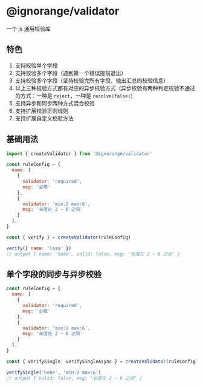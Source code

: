 # @ignorange/validator

一个 js 通用校验库

## 特色

1. 支持校验单个字段  
2. 支持校验多个字段（遇到第一个错误提前退出）
3. 支持校验多个字段（坚持校验完所有字段，输出汇总的校验信息）
4. 以上三种校验方式都有对应的异步校验方式（异步校验有两种判定校验不通过的方式：一种是 `reject`，一种是 `resolve(false)`）
5. 支持异步和同步两种方式混合校验
6. 支持扩展校验正则规则
7. 支持扩展自定义校验方法

## 基础用法

```js
import { createValidator } from '@ignorange/validator'

const ruleConfig = {
  name: [
    {
      validator: 'required',
      msg: '必填'
    },
    {
      validator: 'min:2 max:6',
      msg: '长度在 2 ~ 6 之间'
    }
  ],
}

const { verify } = createValidator(ruleConfig)

verify({ name: 'lasa' })
// output { name: 'name', valid: false, msg: '长度在 2 ~ 6 之间' }
```

## 单个字段的同步与异步校验

```js
const ruleConfig = {
  name: [
    {
      validator: 'required',
      msg: '必填'
    },
    {
      validator: 'min:2 max:6',
      msg: '长度在 2 ~ 6 之间'
    }
  ],
}

const { verifySingle, verifySingleAsync } = createValidator(ruleConfig)

verifySingle('hehe', 'min:2 max:6')
// output { valid: false, msg: '长度在 2 ~ 6 之间' }
```